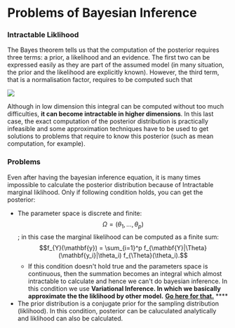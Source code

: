 # Problems of Bayesian Inference

### Intractable Liklihood

The Bayes theorem tells us that the computation of the posterior requires three terms: a prior, a likelihood and an evidence. The first two can be expressed easily as they are part of the assumed model \(in many situation, the prior and the likelihood are explicitly known\). However, the third term, that is a normalisation factor, requires to be computed such that

![](https://miro.medium.com/max/390/1*A5g85OCd_hFhnmL-dMnauA@2x.png)

Although in low dimension this integral can be computed without too much difficulties, **it can become intractable in higher dimensions**. In this last case, the exact computation of the posterior distribution is practically infeasible and some approximation techniques have to be used to get solutions to problems that require to know this posterior \(such as mean computation, for example\).

### Problems

Even after having the bayesian inference equation, it is many times impossible to calculate the posterior distribution because of Intractable marginal liklihood. Only if following condition holds, you can get the posterior:

* The parameter space is discrete and finite: $$\Omega = (\theta_1, \dots, \theta_p)$$ ;  in this case the marginal likelihood can be computed as a finite sum: $$f_{Y}(\mathbf{y}) = \sum_{i=1}^p f_{\mathbf{Y}|\Theta}(\mathbf{y_i}|\theta_i) f_{\Theta}(\theta_i).$$ 
  * If this condition doesn't hold true and the parameters space is continuous, then the summation becomes an integral which almost intractable to calculate and hence we can't do bayesian inference. In this condition we use **Variational Inference. In which we basically approximate the the liklihood by other model.** [**Go here for that.**](../../deep-learning/bayesian-deep-learning/varitaional-inference.md) ****
* The prior distribution is a conjugate prior for the sampling distribution \(liklihood\). In this condition, posterior can be caluculated analytically and liklihood can also be calculated. 

